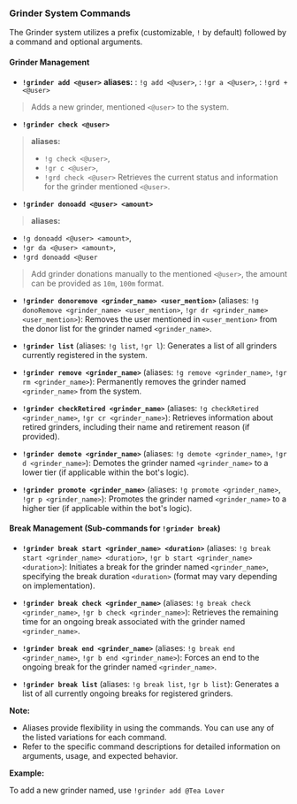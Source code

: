 ### Grinder System Commands

The Grinder system utilizes a prefix (customizable, `!` by default) followed by a command and optional arguments.

#### Grinder Management

* **`!grinder add <@user>`**
**aliases:**
: `!g add <@user>`,
: `!gr a <@user>`, 
: `!grd + <@user>`
> Adds a new grinder, mentioned `<@user>` to the system.

* **`!grinder check <@user>`** 
> **aliases:** 
> - `!g check <@user>`,
> - `!gr c <@user>`,
> - `!grd check <@user>`
> Retrieves the current status and information for the grinder mentioned `<@user>`.

* **`!grinder donoadd <@user> <amount>`** 
> **aliases:**
 - `!g donoadd <@user> <amount>`,
 - `!gr da <@user> <amount>`,
 - `!grd donoadd <@user`
> Add grinder donations manually to the mentioned `<@user>`, the amount can be provided as `10m`, `100m` format.

* **`!grinder donoremove <grinder_name> <user_mention>`** (aliases: `!g donoRemove <grinder_name> <user_mention>`, `!gr dr <grinder_name> <user_mention>`): Removes the user mentioned in `<user_mention>` from the donor list for the grinder named `<grinder_name>`.

* **`!grinder list`** (aliases: `!g list`, `!gr l`): Generates a list of all grinders currently registered in the system.

* **`!grinder remove <grinder_name>`** (aliases: `!g remove <grinder_name>`, `!gr rm <grinder_name>`): Permanently removes the grinder named `<grinder_name>` from the system.

* **`!grinder checkRetired <grinder_name>`** (aliases: `!g checkRetired <grinder_name>`, `!gr cr <grinder_name>`): Retrieves information about retired grinders, including their name and retirement reason (if provided).

* **`!grinder demote <grinder_name>`** (aliases: `!g demote <grinder_name>`, `!gr d <grinder_name>`): Demotes the grinder named `<grinder_name>` to a lower tier (if applicable within the bot's logic).

* **`!grinder promote <grinder_name>`** (aliases: `!g promote <grinder_name>`, `!gr p <grinder_name>`): Promotes the grinder named `<grinder_name>` to a higher tier (if applicable within the bot's logic).

#### Break Management (Sub-commands for `!grinder break`)

* **`!grinder break start <grinder_name> <duration>`** (aliases: `!g break start <grinder_name> <duration>`, `!gr b start <grinder_name> <duration>`): Initiates a break for the grinder named `<grinder_name>`, specifying the break duration `<duration>` (format may vary depending on implementation).

* **`!grinder break check <grinder_name>`** (aliases: `!g break check <grinder_name>`, `!gr b check <grinder_name>`): Retrieves the remaining time for an ongoing break associated with the grinder named `<grinder_name>`.

* **`!grinder break end <grinder_name>`** (aliases: `!g break end <grinder_name>`, `!gr b end <grinder_name>`): Forces an end to the ongoing break for the grinder named `<grinder_name>`.

* **`!grinder break list`** (aliases: `!g break list`, `!gr b list`): Generates a list of all currently ongoing breaks for registered grinders.

**Note:**

* Aliases provide flexibility in using the commands. You can use any of the listed variations for each command.
* Refer to the specific command descriptions for detailed information on arguments, usage, and expected behavior.

**Example:**

To add a new grinder named, use `!grinder add @Tea Lover`

